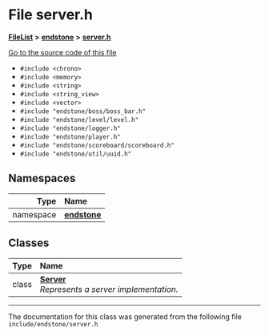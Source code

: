 

# File server.h



[**FileList**](files.md) **>** [**endstone**](dir_6cf277b678674f97c7a2b6b3b2447b33.md) **>** [**server.h**](server_8h.md)

[Go to the source code of this file](server_8h_source.md)



* `#include <chrono>`
* `#include <memory>`
* `#include <string>`
* `#include <string_view>`
* `#include <vector>`
* `#include "endstone/boss/boss_bar.h"`
* `#include "endstone/level/level.h"`
* `#include "endstone/logger.h"`
* `#include "endstone/player.h"`
* `#include "endstone/scoreboard/scoreboard.h"`
* `#include "endstone/util/uuid.h"`













## Namespaces

| Type | Name |
| ---: | :--- |
| namespace | [**endstone**](namespaceendstone.md) <br> |


## Classes

| Type | Name |
| ---: | :--- |
| class | [**Server**](classendstone_1_1Server.md) <br>_Represents a server implementation._  |



















































------------------------------
The documentation for this class was generated from the following file `include/endstone/server.h`

